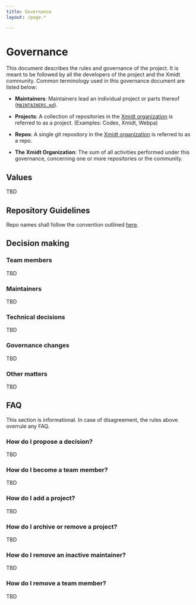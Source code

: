 ```yaml
---
title: Governance
layout: /page.*

---
```


# Governance

This document describes the rules and governance of the project. It is meant to be followed by all the developers of the project and the Xmidt community. Common terminology used in this governance document are listed below:

* **Maintainers**: Maintainers lead an individual project or parts thereof ([`MAINTAINERS.md`](maintainers.md)).

* **Projects**: A collection of repositories in the [Xmidt organization](https://github.com/xmidt-org) is referred to as a project. (Examples: Codex, Xmidt, Webpa)

* **Repos**: A single git repository in the [Xmidt organization](gh) is referred to as a repo.

* **The Xmidt Organization**: The sum of all activities performed under this governance, concerning one or more repositories or the community.

## Values

TBD

## Repository Guidelines

Repo names shall follow the convention outlined [here](/repo-naming/).

## Decision making

### Team members 

TBD

### Maintainers

TBD

### Technical decisions

TBD

### Governance changes

TBD

### Other matters

TBD

## FAQ

This section is informational. In case of disagreement, the rules above overrule any FAQ.

### How do I propose a decision?

TBD

### How do I become a team member?

TBD

### How do I add a project?

TBD

### How do I archive or remove a project?

TBD

### How do I remove an inactive maintainer?

TBD

### How do I remove a team member?

TBD
